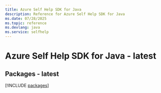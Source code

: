 ```yaml
---
title: Azure Self Help SDK for Java
description: Reference for Azure Self Help SDK for Java
ms.date: 07/28/2025
ms.topic: reference
ms.devlang: java
ms.service: selfhelp
---
```

# Azure Self Help SDK for Java - latest
## Packages - latest
[!INCLUDE [packages](self-help-index.md)]